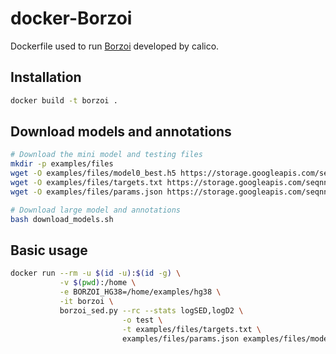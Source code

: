 # docker-Borzoi
Dockerfile used to run [Borzoi](https://github.com/calico/borzoi) developed by calico.

## Installation

```bash
docker build -t borzoi .
```

## Download models and annotations

```bash
# Download the mini model and testing files
mkdir -p examples/files
wget -O examples/files/model0_best.h5 https://storage.googleapis.com/seqnn-share/borzoi/mini/k562_rna/f0/model0_best.h5
wget -O examples/files/targets.txt https://storage.googleapis.com/seqnn-share/borzoi/mini/k562_rna/hg38/targets.txt
wget -O examples/files/params.json https://storage.googleapis.com/seqnn-share/borzoi/mini/k562_rna/params.json

# Download large model and annotations
bash download_models.sh 
```

## Basic usage

```bash
docker run --rm -u $(id -u):$(id -g) \
           -v $(pwd):/home \
           -e BORZOI_HG38=/home/examples/hg38 \
           -it borzoi \
           borzoi_sed.py --rc --stats logSED,logD2 \
                         -o test \
                         -t examples/files/targets.txt \
                         examples/files/params.json examples/files/model0_best.h5 /borzoi/tutorials/latest/score_variants/snps_expr.vcf
```
